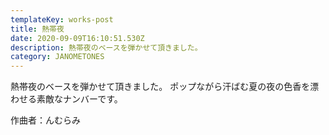```yaml
---
templateKey: works-post
title: 熱帯夜
date: 2020-09-09T16:10:51.530Z
description: 熱帯夜のベースを弾かせて頂きました。
category: JANOMETONES
---
```

熱帯夜のベースを弾かせて頂きました。
ポップながら汗ばむ夏の夜の色香を漂わせる素敵なナンバーです。

作曲者：んむらみ